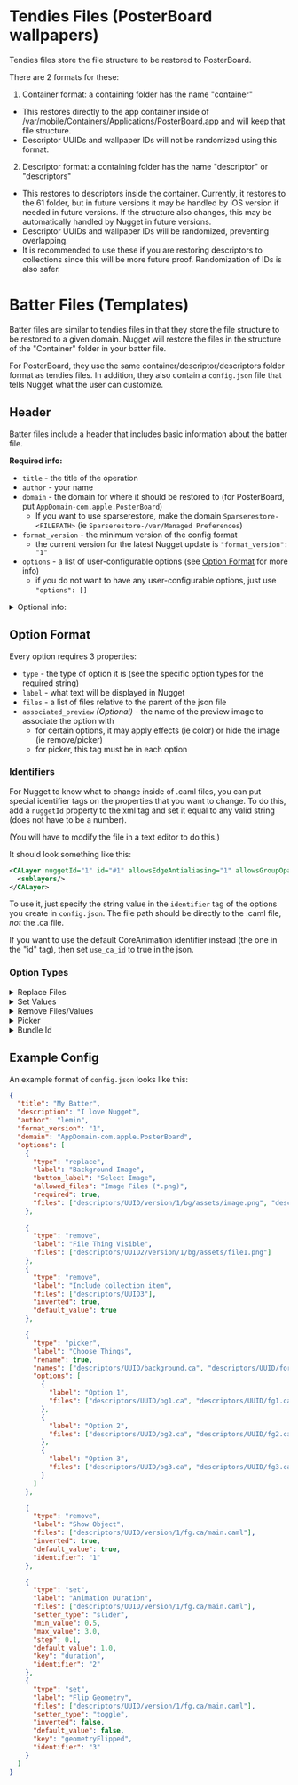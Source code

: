 # Tendies Files (PosterBoard wallpapers)
Tendies files store the file structure to be restored to PosterBoard.

There are 2 formats for these:
1. Container format: a containing folder has the name "container"
  - This restores directly to the app container inside of /var/mobile/Containers/Applications/PosterBoard.app and will keep that file structure.
  - Descriptor UUIDs and wallpaper IDs will not be randomized using this format.
2. Descriptor format: a containing folder has the name "descriptor" or "descriptors"
  - This restores to descriptors inside the container. Currently, it restores to the 61 folder, but in future versions it may be handled by iOS version if needed in future versions. If the structure also changes, this may be automatically handled by Nugget in future versions.
  - Descriptor UUIDs and wallpaper IDs will be randomized, preventing overlapping.
  - It is recommended to use these if you are restoring descriptors to collections since this will be more future proof. Randomization of IDs is also safer.

# Batter Files (Templates)
Batter files are similar to tendies files in that they store the file structure to be restored to a given domain. Nugget will restore the files in the structure of the "Container" folder in your batter file.

For PosterBoard, they use the same container/descriptor/descriptors folder format as tendies files. In addition, they also contain a `config.json` file that tells Nugget what the user can customize.

## Header
Batter files include a header that includes basic information about the batter file.

__Required info:__
- `title` - the title of the operation
- `author` - your name
- `domain` - the domain for where it should be restored to (for PosterBoard, put `AppDomain-com.apple.PosterBoard`)
  - If you want to use sparserestore, make the domain `Sparserestore-<FILEPATH>` (ie `Sparserestore-/var/Managed Preferences`)
- `format_version` - the minimum version of the config format
  - the current version for the latest Nugget update is `"format_version": "1"`
- `options` - a list of user-configurable options (see [Option Format](#option-format) for more info)
  - if you do not want to have any user-configurable options, just use `"options": []`

<details>
<summary>Optional info:</summary>

- `description` - some text info to show under the title

- `min_version` - minimum iOS version supported by the template
- `max_version` - maximum iOS version supported by the template
  - format: `"min_version": "18.0"`
  - you can do just min, just max, none, or both

- `resources` - a list of embedded resources to include (ie banner/preview images, etc)
- `previews` - a list of preview image file names
  - for them to show, their path must be inside of the `resources` list
- `preview_layout` - how the preview images should be laid out (defaults to "horizontal")
  - __Valid types:__ "horizontal", "stacked"

- `banner_text` - some text of a banner
- `banner_stylesheet` - the [Qt style sheet](https://doc.qt.io/qt-6/stylesheet-examples.html) of the banner
</details>

## Option Format
Every option requires 3 properties:
- `type` - the type of option it is (see the specific option types for the required string)
- `label` - what text will be displayed in Nugget
- `files` - a list of files relative to the parent of the json file
- `associated_preview` *(Optional)* - the name of the preview image to associate the option with
  - for certain options, it may apply effects (ie color) or hide the image (ie remove/picker)
  - for picker, this tag must be in each option

### Identifiers
For Nugget to know what to change inside of .caml files, you can put special identifier tags on the properties that you want to change. To do this, add a `nuggetId` property to the xml tag and set it equal to any valid string (does not have to be a number).

(You will have to modify the file in a text editor to do this.)

It should look something like this:
```xml
<CALayer nuggetId="1" id="#1" allowsEdgeAntialiasing="1" allowsGroupOpacity="1" bounds="0 -28 520 563" contentsFormat="RGBA8" cornerCurve="circular" hidden="0" name="Thing" position="195 365" transform="" zPosition="442">
  <sublayers/>
</CALayer>
```
To use it, just specify the string value in the `identifier` tag of the options you create in `config.json`. The file path should be directly to the .caml file, *not* the .ca file.

If you want to use the default CoreAnimation identifier instead (the one in the "id" tag), then set `use_ca_id` to true in the json.

### Option Types
<details>
<summary>Replace Files</summary>

```json
"type": "replace"
```
Properties:
- `button_label` *(Optional)* - what text to display on the import button
- `allowed_files` - the types of files and allowed extensions (follows the [QT filter format](https://doc.qt.io/qtforpython-6/PySide6/QtWidgets/QFileDialog.html#PySide6.QtWidgets.QFileDialog.setNameFilter))
- `required` - whether or not the user must select a file in order for the template to apply
</details>
<details>
<summary>Set Values</summary>

```json
"type": "set"
```
Properties:
- `identifier` - identifier in xml file (corresponds to nuggetId value)
- `use_ca_id` *(Optional)* - whether or not to use the CoreAnimation id instead of nuggetId
- `key` - the key/tag of the value to change in the property
- `default_value` *(Optional)* - the default value of the input
- `value_type` *(Optional)* - the type of value
  - __Valid types:__ "integer", "float", "string"
- `setter_type` - the type of input the user sees for setting the value
  - __Valid types:__ "textbox", "slider", "toggle", "color_picker"

- Slider Options:
  - `min_value` - minimum value allowed for input
    - *(Required for slider, optional for others)* 
  - `max_value` - maximum value allowed for input
    - *(Required for slider, optional for others)*
  - `step` *(Optional)* - the interval between each slider value

- Toggle Options:
  - `inverted` *(Optional)* - if set to true, values will apply to the file inverted
  - `toggle_off_value` *(Optional)* - the value to set when the toggle is off (for non-boolean values)
  - `toggle_on_value` *(Optional)* - the value to set when the toggle is on

- Color Picker Options:
  - `sets_opacity` *(Optional)* - whether or not opacity is included
    - this will be automatically inferred if you include 4 values in `default_value`
  
__Additional Details:__

The values should be formatted just like they are in the caml. If it is a float, it should still be in quotes in Nugget, i.e. `"1.0"`.

You can add the tag `nuggetOffset` to properties in the caml file and Nugget will offset the user's choice by that value when applying. This tag is formatted like a math equation, with `x` representing the input chosen by the user or `x`, `y`, `z`, and `a` representing multiple values. Example for position:
```xml
<CALayer nuggetId="1" nuggetOffset="(2 * x + 10), (3 * y + 15)" id="#1" allowsEdgeAntialiasing="1" allowsGroupOpacity="1" bounds="0 -28 520 563" contentsFormat="RGBA8" cornerCurve="circular" hidden="0" name="Thing" position="195 365" transform="" zPosition="442">
  <sublayers/>
</CALayer>
```
Each component is separated by a comma. The `nuggetId` property is required in order to use equations.
</details>
<details>
<summary>Remove Files/Values</summary>

```json
"type": "remove"
```
Properties:
- `inverted` *(Optional)* - if set to true, the files will only be deleted if the checkbox is unchecked
- `default_value` *(Optional)* - whether the checkbox starts as true or false (will be false by default)
- `identifier` *(Optional)* - identifier in xml file. Only needed if you are removing a property or layer
- `use_ca_id` *(Optional)* - whether or not to use the CoreAnimation id instead of nuggetId

The `label` property will apply to the checkbox itself.
</details>
<details>
<summary>Picker</summary>

```json
"type": "picker"
```
Properties:
- `options` - list of options to show up in the picker. Each option contains a `label` and list of `files`
- `allow_multiple_selection` *(Optional)* - whether or not to let the user choose multiple options
- `rename` *(Optional)* - whether or not to rename the files chosen by the user
  - will not work if `allow_multiple_selection` is `true`
- `names` *(Optional, required if rename is true)* - the list of new names to rename the files to. Must be in the same order as the list of files in the options.
- `default_value` *(Optional)* - the default value to set for the picker based on the index in the array starting from 0 (ex. `"default_value": 0`)
  - when `allow_multiple_selection` is set to true, use `"default_values": [0, 1, 2]`

When the user selects an option from the picker, all other options will be deleted upon applying.
</details>
<details>
<summary>Bundle Id</summary>

```json
"type": "bundle_id"
```
Properties:
- None

For `AppDomain` templates, this allows the user to input a custom app bundle id for the template to restore to. The default value is the bundle id that you put in the `domain` field after the `AppDomain-`.

**Note:** This will also change files that start with the same name.
</details>

## Example Config
An example format of `config.json` looks like this:
```json
{
  "title": "My Batter",
  "description": "I love Nugget",
  "author": "lemin",
  "format_version": "1",
  "domain": "AppDomain-com.apple.PosterBoard",
  "options": [
    {
      "type": "replace",
      "label": "Background Image",
      "button_label": "Select Image",
      "allowed_files": "Image Files (*.png)",
      "required": true,
      "files": ["descriptors/UUID/version/1/bg/assets/image.png", "descriptors/UUID/version/1/fg/assets/image2.png"]
    },
    
    {
      "type": "remove",
      "label": "File Thing Visible",
      "files": ["descriptors/UUID2/version/1/bg/assets/file1.png"]
    },
    {
      "type": "remove",
      "label": "Include collection item",
      "files": ["descriptors/UUID3"],
      "inverted": true,
      "default_value": true
    },

    {
      "type": "picker",
      "label": "Choose Things",
      "rename": true,
      "names": ["descriptors/UUID/background.ca", "descriptors/UUID/foreground.ca"],
      "options": [
        {
          "label": "Option 1",
          "files": ["descriptors/UUID/bg1.ca", "descriptors/UUID/fg1.ca"]
        },
        {
          "label": "Option 2",
          "files": ["descriptors/UUID/bg2.ca", "descriptors/UUID/fg2.ca"]
        },
        {
          "label": "Option 3",
          "files": ["descriptors/UUID/bg3.ca", "descriptors/UUID/fg3.ca"]
        }
      ]
    },

    {
      "type": "remove",
      "label": "Show Object",
      "files": ["descriptors/UUID/version/1/fg.ca/main.caml"],
      "inverted": true,
      "default_value": true,
      "identifier": "1"
    },

    {
      "type": "set",
      "label": "Animation Duration",
      "files": ["descriptors/UUID/version/1/fg.ca/main.caml"],
      "setter_type": "slider",
      "min_value": 0.5,
      "max_value": 3.0,
      "step": 0.1,
      "default_value": 1.0,
      "key": "duration",
      "identifier": "2"
    },
    {
      "type": "set",
      "label": "Flip Geometry",
      "files": ["descriptors/UUID/version/1/fg.ca/main.caml"],
      "setter_type": "toggle",
      "inverted": false,
      "default_value": false,
      "key": "geometryFlipped",
      "identifier": "3"
    }
  ]
}
```